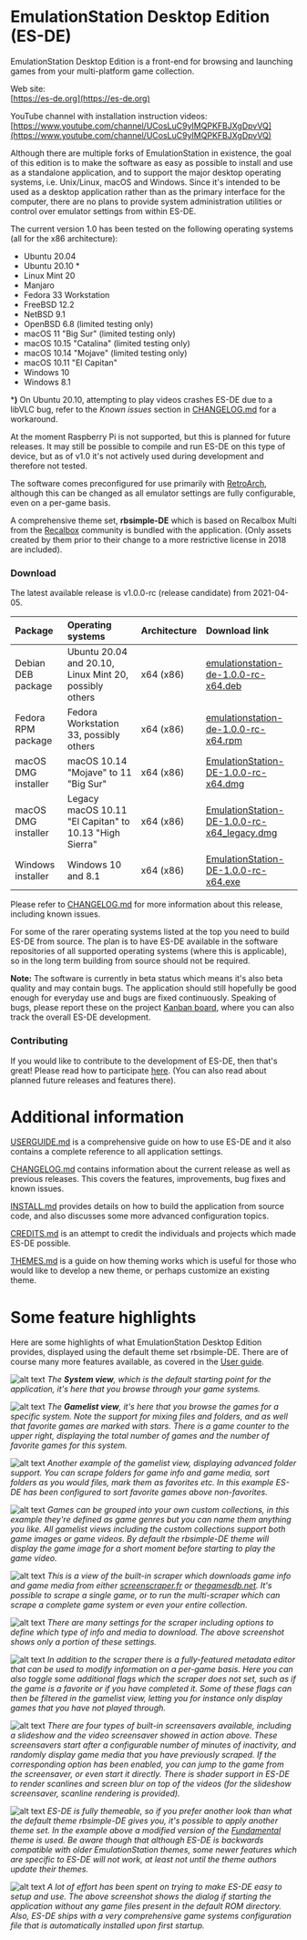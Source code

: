 # EmulationStation Desktop Edition (ES-DE)

EmulationStation Desktop Edition is a front-end for browsing and launching games from your multi-platform game collection.

Web site:\
[https://es-de.org](https://es-de.org)

YouTube channel with installation instruction videos:\
[https://www.youtube.com/channel/UCosLuC9yIMQPKFBJXgDpvVQ](https://www.youtube.com/channel/UCosLuC9yIMQPKFBJXgDpvVQ)


Although there are multiple forks of EmulationStation in existence, the goal of this edition is to make the software as easy as possible to install and use as a standalone application, and to support the major desktop operating systems, i.e. Unix/Linux, macOS and Windows. Since it's intended to be used as a desktop application rather than as the primary interface for the computer, there are no plans to provide system administration utilities or control over emulator settings from within ES-DE.

The current version 1.0 has been tested on the following operating systems (all for the x86 architecture):

* Ubuntu 20.04
* Ubuntu 20.10 *
* Linux Mint 20
* Manjaro
* Fedora 33 Workstation
* FreeBSD 12.2
* NetBSD 9.1
* OpenBSD 6.8 (limited testing only)
* macOS 11 "Big Sur" (limited testing only)
* macOS 10.15 "Catalina" (limited testing only)
* macOS 10.14 "Mojave" (limited testing only)
* macOS 10.11 "El Capitan"
* Windows 10
* Windows 8.1

***)** On Ubuntu 20.10, attempting to play videos crashes ES-DE due to a libVLC bug, refer to the _Known issues_ section in [CHANGELOG.md](CHANGELOG.md#known-issues) for a workaround.

At the moment Raspberry Pi is not supported, but this is planned for future releases. It may still be possible to compile and run ES-DE on this type of device, but as of v1.0 it's not actively used during development and therefore not tested.

The software comes preconfigured for use primarily with [RetroArch](https://www.retroarch.com), although this can be changed as all emulator settings are fully configurable, even on a per-game basis.

A comprehensive theme set, **rbsimple-DE** which is based on Recalbox Multi from the [Recalbox](https://www.recalbox.com) community is bundled with the application. (Only assets created by them prior to their change to a more restrictive license in 2018 are included).

### Download

The latest available release is v1.0.0-rc (release candidate) from 2021-04-05.

| Package             | Operating systems                                       | Architecture | Download link  |
| :------------------ | :------------------------------------------------------ | :----------- | :------------- |
| Debian DEB package  | Ubuntu 20.04 and 20.10, Linux Mint 20, possibly others  | x64 (x86)    | [emulationstation-de-1.0.0-rc-x64.deb](https://es-de.org/releases/beta/Linux/emulationstation-de-1.0.0-rc-x64.deb)|
| Fedora RPM package  | Fedora Workstation 33, possibly others                  | x64 (x86)    | [emulationstation-de-1.0.0-rc-x64.rpm](https://es-de.org/releases/beta/Linux/emulationstation-de-1.0.0-rc-x64.rpm)|
| macOS DMG installer | macOS 10.14 "Mojave" to 11 "Big Sur"                    | x64 (x86)    | [EmulationStation-DE-1.0.0-rc-x64.dmg](https://es-de.org/releases/beta/macOS/EmulationStation-DE-1.0.0-rc-x64.dmg)|
| macOS DMG installer | Legacy macOS 10.11 "El Capitan" to 10.13 "High Sierra"  | x64 (x86)    | [EmulationStation-DE-1.0.0-rc-x64_legacy.dmg](https://es-de.org/releases/beta/macOS/EmulationStation-DE-1.0.0-rc-x64_legacy.dmg)|
| Windows installer   | Windows 10 and 8.1                                      | x64 (x86)    | [EmulationStation-DE-1.0.0-rc-x64.exe](https://es-de.org/releases/beta/Windows/EmulationStation-DE-1.0.0-rc-x64.exe)|

Please refer to [CHANGELOG.md](CHANGELOG.md) for more information about this release, including known issues.

For some of the rarer operating systems listed at the top you need to build ES-DE from source. The plan is to have ES-DE available in the software repositories of all supported operating systems (where this is applicable), so in the long term building from source should not be required.

**Note:** The software is currently in beta status which means it's also beta quality and may contain bugs. The application should still hopefully be good enough for everyday use and bugs are fixed continuously. Speaking of bugs, please report these on the project [Kanban board](https://gitlab.com/leonstyhre/emulationstation-de/-/boards), where you can also track the overall ES-DE development.


### Contributing

If you would like to contribute to the development of ES-DE, then that's great! Please read how to participate [here](CONTRIBUTING.md). (You can also read about planned future releases and features there).


# Additional information

[USERGUIDE.md](USERGUIDE.md) is a comprehensive guide on how to use ES-DE and it also contains a complete reference to all application settings.

[CHANGELOG.md](CHANGELOG.md) contains information about the current release as well as previous releases. This covers the features, improvements, bug fixes and known issues.

[INSTALL.md](INSTALL.md) provides details on how to build the application from source code, and also discusses some more advanced configuration topics.

[CREDITS.md](CREDITS.md) is an attempt to credit the individuals and projects which made ES-DE possible.

[THEMES.md](THEMES.md) is a guide on how theming works which is useful for those who would like to develop a new theme, or perhaps customize an existing theme.

# Some feature highlights

Here are some highlights of what EmulationStation Desktop Edition provides, displayed using the default theme set rbsimple-DE. There are of course many more features available, as covered in the  [User guide](USERGUIDE.md).

![alt text](images/current/es-de_system_view.png "ES-DE System View")
_The **System view**, which is the default starting point for the application, it's here that you browse through your game systems._

![alt text](images/current/es-de_gamelist_view.png "ES-DE Gamelist View")
_The **Gamelist view**, it's here that you browse the games for a specific system. Note the support for mixing files and folders, and as well that favorite games are marked with stars. There is a game counter to the upper right, displaying the total number of games and the number of favorite games for this system._

![alt text](images/current/es-de_folder_support.png "ES-DE Folder Support")
_Another example of the gamelist view, displaying advanced folder support. You can scrape folders for game info and game media, sort folders as you would files, mark them as favorites etc. In this example ES-DE has been configured to sort favorite games above non-favorites._

![alt text](images/current/es-de_custom_collections.png "ES-DE Custom Collections")
_Games can be grouped into your own custom collections, in this example they're defined as game genres but you can name them anything you like. All gamelist views including the custom collections support both game images or game videos. By default the rbsimple-DE theme will display the game image for a short moment before starting to play the game video._

![alt text](images/current/es-de_scraper_running.png "ES-DE Scraper Running")
_This is a view of the built-in scraper which downloads game info and game media from either [screenscraper.fr](https://screenscraper.fr) or [thegamesdb.net](https://thegamesdb.net). It's possible to scrape a single game, or to run the multi-scraper which can scrape a complete game system or even your entire collection._

![alt text](images/current/es-de_scraper_settings.png "ES-DE Scraper Settings")
_There are many settings for the scraper including options to define which type of info and media to download. The above screenshot shows only a portion of these settings._

![alt text](images/current/es-de_metadata_editor.png "ES-DE Metadata Editor")
_In addition to the scraper there is a fully-featured metadata editor that can be used to modify information on a per-game basis. Here you can also toggle some additional flags which the scraper does not set, such as if the game is a favorite or if you have completed it. Some of these flags can then be filtered in the gamelist view, letting you for instance only display games that you have not played through._

![alt text](images/current/es-de_screensaver.png "ES-DE Screensaver")
_There are four types of built-in screensavers available, including a slideshow and the video screensaver showed in action above. These screensavers start after a configurable number of minutes of inactivity, and randomly display game media that you have previously scraped. If the corresponding option has been enabled, you can jump to the game from the screensaver, or even start it directly. There is shader support in ES-DE to render scanlines and screen blur on top of the videos (for the slideshow screensaver, scanline rendering is provided)._

![alt text](images/current/es-de_ui_theme_support.png "ES-DE Theme Support")
_ES-DE is fully themeable, so if you prefer another look than what the default theme rbsimple-DE gives you, it's possible to apply another theme set. In the example above a modified version of the [Fundamental](https://github.com/G-rila/es-theme-fundamental) theme is used. Be aware though that although ES-DE is backwards compatible with older EmulationStation themes, some newer features which are specific to ES-DE will not work, at least not until the theme authors update their themes._

![alt text](images/current/es-de_ui_easy_setup.png "ES-DE Easy Setup")
_A lot of effort has been spent on trying to make ES-DE easy to setup and use. The above screenshot shows the dialog if starting the application without any game files present in the default ROM directory. Also, ES-DE ships with a very comprehensive game systems configuration file that is automatically installed upon first startup._